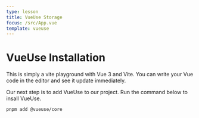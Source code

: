 ```yaml
---
type: lesson
title: VueUse Storage
focus: /src/App.vue
template: vueuse
---
```


# VueUse Installation

This is simply a vite playground with Vue 3 and Vite. You can write your Vue code in the editor and see it update immediately.

Our next step is to add VueUse to our project. Run the command below to insall VueUse.

```bash
pnpm add @vueuse/core
```
